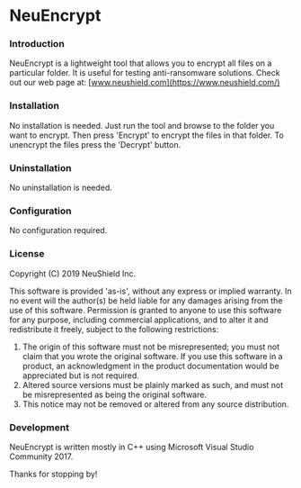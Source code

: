 # NeuEncrypt
### Introduction
NeuEncrypt is a lightweight tool that allows you to encrypt all files on a particular folder.  It is useful for testing anti-ransomware solutions.  Check out our web page at: [www.neushield.com](https://www.neushield.com/)

### Installation

No installation is needed.  Just run the tool and browse to the folder you want to encrypt.  Then press 'Encrypt' to encrypt the files in that folder.  To unencrypt the files press the 'Decrypt' button.

### Uninstallation

No uninstallation is needed.

### Configuration

No configuration required.

### License
Copyright (C) 2019 NeuShield Inc.

This software is provided 'as-is', without any express or implied warranty. In no event will the author(s) be held liable for any damages arising from the use of this software. Permission is granted to anyone to use this software for any purpose, including commercial applications, and to alter it and redistribute it freely, subject to the following restrictions:

1. The origin of this software must not be misrepresented; you must not claim that you wrote the original software. If you use this software in a product, an acknowledgment in the product documentation would be appreciated but is not required.
2. Altered source versions must be plainly marked as such, and must not be misrepresented as being the original software.
3. This notice may not be removed or altered from any source distribution.


### Development
NeuEncrypt is written mostly in C++ using Microsoft Visual Studio Community 2017.

Thanks for stopping by!
